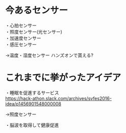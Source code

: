 # 今あるセンサー
・心拍センサー  
・照度センサー(光センサー)   
・加速度センサー  
・感圧センサー  

→温度・湿度センサー ハンズオンで貰える?



# これまでに挙がったアイデア

・睡眠を促進するサービス  
https://hack-athon.slack.com/archives/svfes2016-idea/p1456901548000008  

→照度センサー  

・脳波を取得して健康促進  

